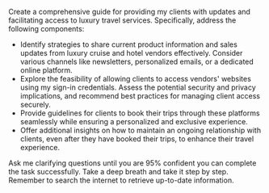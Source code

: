 Create a comprehensive guide for providing my clients with updates and facilitating access to luxury travel services. Specifically, address the following components:

- Identify strategies to share current product information and sales updates from luxury cruise and hotel vendors effectively. Consider various channels like newsletters, personalized emails, or a dedicated online platform.
- Explore the feasibility of allowing clients to access vendors' websites using my sign-in credentials. Assess the potential security and privacy implications, and recommend best practices for managing client access securely.
- Provide guidelines for clients to book their trips through these platforms seamlessly while ensuring a personalized and exclusive experience.
- Offer additional insights on how to maintain an ongoing relationship with clients, even after they have booked their trips, to enhance their travel experience.

Ask me clarifying questions until you are 95% confident you can complete the task successfully. Take a deep breath and take it step by step. Remember to search the internet to retrieve up-to-date information.